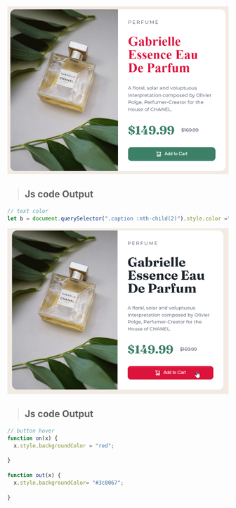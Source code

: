 ![img](/DOM%20JS/DOM%20P9/DOM%20P9/ass9.1-after.png)
>## Js code Output
```js
// text color
let b = document.querySelector(".caption :nth-child(2)").style.color ="red";


```

![img](/DOM%20JS/DOM%20P9/DOM%20P9/ass9.2-after.png)
>## Js code Output
```js
// button hover
function on(x) {
  x.style.backgroundColor = "red";

}

function out(x) {
  x.style.backgroundColor= "#3c8067";
 
}

```